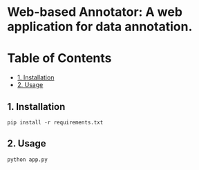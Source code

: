 # **Web-based Annotator: A web application for data annotation.**

# **Table of Contents**

  - [1. Installation](#1-installation)
  - [2. Usage](#2-usage)


## **1. Installation**

```
pip install -r requirements.txt
```

## **2. Usage**

```
python app.py
```
